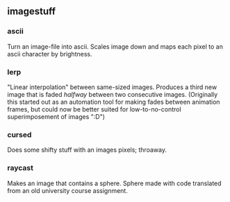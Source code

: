 ## imagestuff

### ascii
Turn an image-file into ascii. Scales image down and maps each pixel to an
ascii character by brightness.

### lerp 
"Linear interpolation" between same-sized images. Produces a third new image
that is faded _halfway_ between two consecutive images. (Originally this
started out as an automation tool for making fades between animation frames,
but could now be better suited for low-to-no-control superimposement of images
":D")

### cursed
Does some shifty stuff with an images pixels; throaway.

### raycast
Makes an image that contains a sphere. Sphere made with code translated from
an old university course assignment.
